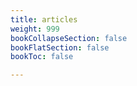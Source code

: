 ```yaml
---
title: articles
weight: 999
bookCollapseSection: false
bookFlatSection: false
bookToc: false

---
```

